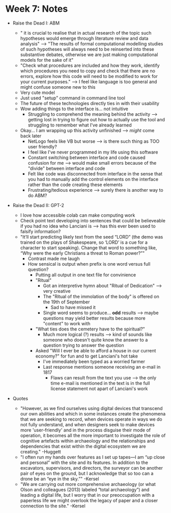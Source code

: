 # Week 7: Notes

- Raise the Dead I: ABM
  - "	it	is	crucial	to	realise	that	in	actual	research	of	the	topic	such	hypotheses	would	emerge through literature review and data analysis" --> "The	results	of	formal	computational	modelling	studies	of	such	hypotheses	will	always	need	to	be	reinserted	into	these	substantive	debates,	otherwise	we	are	just	making	computational	models	for	the	sake	of	it"
  - "Check	what	procedures are	included	and	how	they	work,	identify	which	procedures	you	need	to	copy	and	check	that	there	are	no	errors,	explore	how	this	code	will	need	to	be	modified	to	work	for	your current	purposes." --> I feel like language is too general and might confuse someone new to this
  - Very cute model
  - Just used "setup" command in command line tool
  - The future of these technologies directly ties in with their usability
  - Wow adding things to the interface is... not intuitive
    - Struggling to comprehend the meaning behind the activity --> getting lost in trying to figure out how to actually use the tool and struggling to remember what I've already learned
  - Okay... I am wrapping up this activity unfinished --> *might* come back later
    - NetLogo feels like VB but worse --> is there such thing as TOO user friendly?
    - I feel like I've never programmed in my life using this software
    - Constant switching between interface and code caused confusion for me --> would make small errors because of the "divide" between interface and code
    - Felt like code was disconnected from interface in the sense that you had to manually add the control elements on the interface rather than the code creating these elements
    - Frustrating/tedious experience --> surely there is another way to do ABM?


- Raise the Dead II: GPT-2
  - I love how accessible colab can make computing work
  - Check point text developing into sentences that could be believeable if you had no idea who Lanciani is --> has this ever been used to falsify information?
  - "It’ll start predicting likely text from the seed “LORD” (the demo was trained on the plays of Shakespeare, so ‘LORD’ is a cue for a character to start speaking). Change that word to something like, “Why were the early Christians a threat to Roman power?”"
    - Contrast made me laugh
    - How sensical is output when prefix is one word versus full question?
      - Putting all output in one text file for convinience
      - "Ritual"
        - Got an interpretive hymn about "Ritual of Dedication" --> very creative
        - The "Ritual of the immolation of the body" is offered on the 19th of September
          - Sad to have missed it
        - Single word seems to produce... **odd** results --> maybe questions may yield better results because more "content" to work with
      - "What ties does the cemetery have to the spiritual?"
        - Much more logical (?) results --> kind of sounds like someone who doesn't quite know the answer to a question trying to answer the question
      - Asked "Will I ever be able to afford a house in our current economy?" for fun and to get Lanciani's hot take
        - I've immediately been typed as a worried farmer
        - Last response mentions someone receiving an e-mail in 1817
          - Flaws can result from the text you use --> the only time e-mail is mentioned in the text is in the full license statement not apart of Lanciani's work

- Quotes
  - "However, as we find ourselves using digital devices that transcend our own abilities and which in some instances create the phenomena that we are seeking to record, when devices operate in ways we do not fully understand, and when designers seek to make devices more 'user-friendly' and in the process disguise their mode of operation, it becomes all the more important to investigate the role of cognitive artefacts within archaeology and the relationships and dependencies that exist within the digital ecosystem we are creating." -Huggett
  - "I often run my hands over features as I set up tapes—I am “up close and personal” with the site and its features. In addition to the excavators, supervisors,  and  directors,  the  surveyor  can  be  another  pair  of  eyes  on  the  ground,  but  I  acknowledge  that  so  too  can  a  drone  be  an  “eye  in  the  sky.”" -Kersel
  - "We  are carrying out more comprehensive archaeology (or what Olson and colleagues  (2013)  labeled  “total  archaeology”)  and  leading  a  digital  life,  but  I  worry  that  in  our  preoccupation  with  a  paperless  life  we  might overlook the legacy of paper and a closer connection to the site." -Kersel
